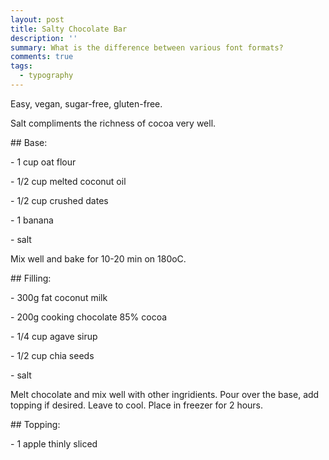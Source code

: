 ```yaml
---
layout: post
title: Salty Chocolate Bar
description: ''
summary: What is the difference between various font formats?
comments: true
tags:
  - typography
---
```

Easy, vegan, sugar-free, gluten-free.



Salt compliments the richness of cocoa very well.



\## Base:

\- 1 cup oat flour

\- 1/2 cup melted coconut oil

\- 1/2 cup crushed dates

\- 1 banana

\- salt



Mix well and bake for 10-20 min on 180oC.



\## Filling:

\- 300g fat coconut milk

\- 200g cooking chocolate 85% cocoa

\- 1/4 cup agave sirup

\- 1/2 cup chia seeds

\- salt



Melt chocolate and mix well with other ingridients. Pour over the base, add topping if desired. Leave to cool.  Place in freezer for 2 hours.



\## Topping:

\- 1 apple thinly sliced





